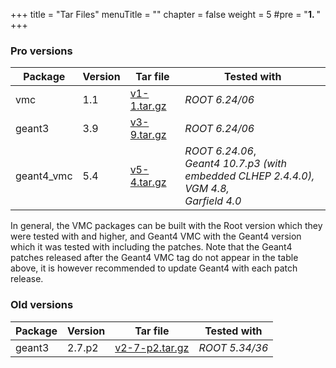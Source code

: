 +++
title = "Tar Files"
menuTitle = ""
chapter = false
weight = 5
#pre = "<b>1. </b>"
+++

### Pro versions

| Package | Version | Tar file | Tested with |
|---------|---------|----------| ------------|
| vmc | 1.1 | [v1-1.tar.gz](https://github.com/vmc-project/vmc/archive/v1-1.tar.gz) | *ROOT 6.24/06* |
| geant3 | 3.9 | [v3-9.tar.gz](https://github.com/vmc-project/geant3/archive/v3-9.tar.gz) | *ROOT 6.24/06* |
| geant4_vmc | 5.4 | [v5-4.tar.gz](https://github.com/vmc-project/geant4_vmc/archive/v5-4.tar.gz) | *ROOT 6.24.06*,<br> *Geant4 10.7.p3 (with embedded CLHEP 2.4.4.0),* <br> *VGM 4.8,* <br> *Garfield 4.0*|


In general, the VMC packages can be built with the Root version which they were tested with and higher, and Geant4 VMC with the Geant4 version which it was tested with including the patches. Note that the Geant4 patches released after the Geant4 VMC tag do not appear in the table above, it is however recommended to update Geant4 with each patch release.

### Old versions

| Package | Version | Tar file | Tested with |
|---------|---------|----------| ------------|
| geant3 | 2.7.p2 | [v2-7-p2.tar.gz](https://github.com/vmc-project/geant3/archive/v2-7-p2.tar.gz) | *ROOT 5.34/36*  |
